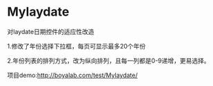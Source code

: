 # Mylaydate
对laydate日期控件的适应性改造

1.修改了年份选择下拉框，每页可显示最多20个年份

2.年份列表的排列方式，改为纵向排列，且每一列都是0-9递增，更易选择。

项目demo:http://boyalab.com/test/Mylaydate/
